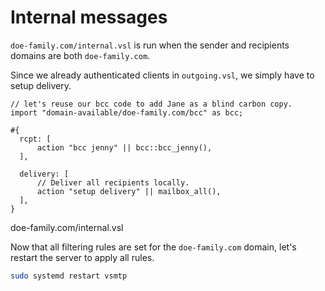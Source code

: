
# Internal messages

`doe-family.com/internal.vsl` is run when the sender and recipients domains are both  `doe-family.com`.

Since we already authenticated clients in `outgoing.vsl`, we simply have to setup delivery.

```rust,ignore
// let's reuse our bcc code to add Jane as a blind carbon copy.
import "domain-available/doe-family.com/bcc" as bcc;

#{
  rcpt: [
      action "bcc jenny" || bcc::bcc_jenny(),
  ],

  delivery: [
      // Deliver all recipients locally.
      action "setup delivery" || mailbox_all(),
  ],
}
```

<p class="ann"> doe-family.com/internal.vsl </p>

Now that all filtering rules are set for the `doe-family.com` domain, let's restart the server to apply all rules.

```sh
sudo systemd restart vsmtp
```
